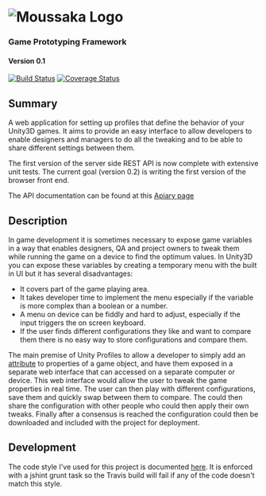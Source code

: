 ![Moussaka Logo](https://raw.githubusercontent.com/NoxHarmonium/unity-profiles/master/public/img/logo-text.png "Moussaka")
==============
### Game Prototyping Framework

#### Version 0.1

[![Build Status](https://travis-ci.org/NoxHarmonium/unity-profiles.png?branch=master)](https://travis-ci.org/NoxHarmonium/unity-profiles) [![Coverage Status](https://img.shields.io/coveralls/NoxHarmonium/unity-profiles.svg)](https://coveralls.io/r/NoxHarmonium/unity-profiles?branch=)

## Summary

A web application for setting up profiles that define the behavior of your Unity3D games. It aims to provide an easy interface to allow developers to enable designers and managers to do all the tweaking and to be able to share different settings between them.

The first version of the server side REST API is now complete with extensive unit tests. The current goal (version 0.2) is writing the first version of the browser front end. 

The API documentation can be found at this [Apiary page](http://docs.unityprofiles.apiary.io/)

## Description

In game development it is sometimes necessary to expose game variables in a way that enables designers, QA and project owners to tweak them while running the game on a device to find the optimum values. In Unity3D you can expose these variables by creating a temporary menu with the built in UI but it has several disadvantages:

- It covers part of the game playing area.
- It takes developer time to implement the menu especially if the variable is more complex than a boolean or a number.
- A menu on device can be fiddly and hard to adjust, especially if the input triggers the on screen keyboard.
- If the user finds different configurations they like and want to compare them there is no easy way to store configurations and compare them.

The main premise of Unity Profiles to allow a developer to simply add an [attribute](http://msdn.microsoft.com/en-us/library/z0w1kczw.aspx) to properties of a game object, and have them exposed in a separate web interface that can accessed on a separate computer or device. This web interface would allow the user to tweak the game properties in real time. The user can then play with different configurations, save them and quickly swap between them to compare. The could then share the configuration with other people who could then apply their own tweaks. Finally after a consensus is reached the configuration could then be downloaded and included with the project for deployment.

## Development 

The code style I've used for this project is documented [here](http://nodeguide.com/style.html). It is enforced with a jshint grunt task so the Travis build will fail if any of the code doesn't match this style.





